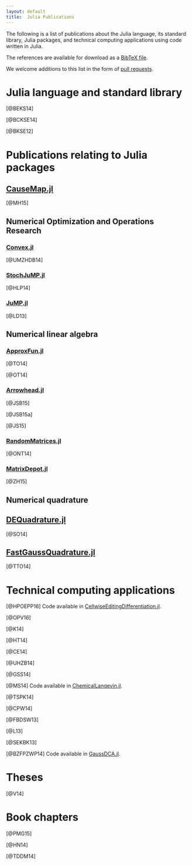 ```yaml
---
layout: default
title:  Julia Publications
---
```


The following is a list of publications about the Julia language, its standard
library, Julia packages, and technical computing applications using code
written in Julia.

The references are available for download as a [BibTeX file](julia.bib).

We welcome additions to this list in the form of [pull
requests](https://github.com/JuliaLang/julialang.github.com/).

# Julia language and standard library

[@BEKS14]

[@BCKSE14]

[@BKSE12]

# Publications relating to Julia packages

## [CauseMap.jl](https://github.com/cyrusmaher/CauseMap.jl)

[@MH15]

## Numerical Optimization and Operations Research

### [Convex.jl](https://github.com/cvxgrp/Convex.jl)

[@UMZHDB14]

### [StochJuMP.jl](https://github.com/joehuchette/StochJuMP.jl)

[@HLP14]

### [JuMP.jl](https://github.com/JuliaOpt/JuMP.jl)

[@LD13]

## Numerical linear algebra

### [ApproxFun.jl](https://github.com/ApproxFun/ApproxFun.jl)

[@TO14]

[@OT14]

### [Arrowhead.jl](https://github.com/ivanslapnicar/Arrowhead.jl)

[@JSB15]

[@JSB15a]

[@JS15]

### [RandomMatrices.jl](https://github.com/jiahao/RandomMatrices.jl)

[@ONT14]

### [MatrixDepot.jl](https://github.com/weijianzhang/MatrixDepot.jl)

[@ZH15]

## Numerical quadrature

## [DEQuadrature.jl](https://github.com/MikaelSlevinsky/DEQuadrature.jl)

[@SO14]

## [FastGaussQuadrature.jl](https://github.com/ajt60gaibb/FastGaussQuadrature.jl)

[@TTO14]

# Technical computing applications

[@HPOEPP16] Code available in [CellwiseEditingDifferentiation.jl](https://github.com/scidom/CellwiseEditingDifferentiation.jl).

[@OPV16]

[@K14]

[@HT14]

[@CE14]

[@UHZB14]

[@GSS14]

[@MS14] Code available in [ChemicalLangevin.jl](https://github.com/mschauer/ChemicalLangevin.jl).

[@TSPK14]

[@CPW14]

[@FBDSW13]

[@L13]

[@SEKBK13]

[@BZFPZWP14] Code available in [GaussDCA.jl](https://github.com/carlobaldassi/GaussDCA.jl).

# Theses

[@V14]

# Book chapters

[@PMG15]

[@HN14]

[@TDDM14]
